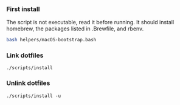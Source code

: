 ### First install ###

The script is not executable, read it before running.
It should install homebrew, the packages listed in .Brewfile, and rbenv.

```bash
bash helpers/macOS-bootstrap.bash
```

### Link dotfiles ###

```
./scripts/install
```

### Unlink dotfiles ###

```
./scripts/install -u
```

